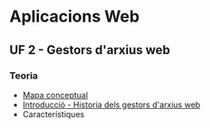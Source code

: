 # Aplicacions Web 
## UF 2 - Gestors d'arxius web

### Teoria

- [Mapa conceptual](gestors.png)
- [Introducció - Historia dels gestors d'arxius web](historia.md)
- Característiques
